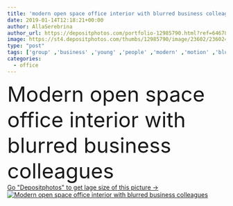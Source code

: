 ```yaml
---
title: 'modern open space office interior with blurred business colleagues'
date: 2019-01-14T12:18:21+00:00
author: AllaSerebrina
author_url: https://depositphotos.com/portfolio-12985790.html?ref=64678756
image: https://st4.depositphotos.com/thumbs/12985790/image/23602/236024322/api_thumb_450.jpg?forcejpeg=true
type: "post"
tags: ['group' ,'business' ,'young' ,'people' ,'modern' ,'motion' ,'blur' ,'corporate' ,'office' ,'interior' ,'electronics' ,'working' ,'work' ,'furniture' ,'together' ,'indoors' ,'inside' ,'profession' ,'company' ,'blurred' ,'attractive' ,'team' ,'loft' ,'teamwork' ,'workers' ,'workplace' ,'workspace' ,'contemporary' ,'businesspeople' ,'tables' ,'computers' ,'colleagues' ,'coworkers' ,'desks' ,'professional occupation' ,'desktop computers' ,'open space' ,'digital devices' ]
categories: 
  - office
---
```

<div aling="center">
            <font size="60"> Modern open space office interior with blurred business colleagues</font>   
</div>
<div>
    <a href='https://depositphotos.com/236024322/stock-photo-modern-open-space-office-interior.html?ref=64678756' target=_blank > Go "Depositphotos" to get lage size of this picture ->
        <img href='https://depositphotos.com/236024322/stock-photo-modern-open-space-office-interior.html?ref=64678756' src='https://st4.depositphotos.com/12985790/23602/i/950/depositphotos_236024322-stock-photo-modern-open-space-office-interior.jpg?forcejpeg=true' alt='Modern open space office interior with blurred business colleagues' >
    </a>
</div>
